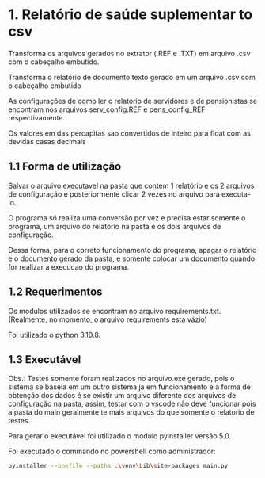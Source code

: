 # 1. Relatório de saúde suplementar to csv

Transforma os arquivos gerados no extrator (.REF e .TXT) em arquivo .csv com o cabeçalho embutido.

Transforma o relatório de documento texto gerado em um arquivo .csv com o cabeçalho embutido

As configurações de como ler o relatorio de servidores e de pensionistas se encontram nos arquivos serv_config.REF e pens_config_REF respectivamente.

Os valores em das percapitas sao convertidos de inteiro para float com as devidas casas decimais

## 1.1 Forma de utilização

Salvar o arquivo executavel na pasta que contem 1 relatório e os 2 arquivos de configuração e posteriormente clicar 2 vezes no arquivo para executa-lo.

O programa só realiza uma conversão por vez e precisa estar somente o programa, um arquivo do relatório na pasta e os dois arquivos de configuração.

Dessa forma, para o correto funcionamento do programa, apagar o relatório e o documento gerado da pasta, e somente colocar um documento quando for realizar a execucao do programa.

## 1.2 Requerimentos 

Os modulos utilizados se encontram no arquivo requirements.txt. (Realmente, no momento, o arquivo requirements esta vázio)

Foi utilizado o python 3.10.8.

## 1.3 Executável

Obs.: Testes somente foram realizados no arquivo.exe gerado, pois o sistema se baseia em um outro sistema ja em funcionamento e a forma de obtenção dos dados é se existir um arquivo diferente dos arquivos de configuração na pasta, assim, testar com o vscode não deve funcionar pois a pasta do main geralmente te mais arquivos do que somente o relatorio de testes.

Para gerar o executável foi utilizado o modulo pyinstaller versão 5.0.

Foi executado o commando no powershell como administrador:

``` Bash
pyinstaller --onefile --paths .\venv\Lib\site-packages main.py
```